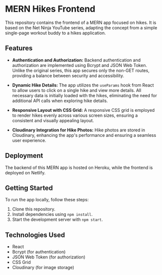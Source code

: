 # MERN Hikes Frontend

This repository contains the frontend of a MERN app focused on hikes. It is based on the Net Ninja YouTube series, adapting the concept from a simple single-page workout buddy to a hikes application.

## Features

- **Authentication and Authorization:** Backend authentication and authorization are implemented using Bcrypt and JSON Web Token. Unlike the original series, this app secures only the non-GET routes, providing a balance between security and accessibility.

- **Dynamic Hike Details:** The app utilizes the `useParams` hook from React to allow users to click on a single hike and view more details. All necessary data is initially loaded with the hikes, eliminating the need for additional API calls when exploring hike details.

- **Responsive Layout with CSS Grid:** A responsive CSS grid is employed to render hikes evenly across various screen sizes, ensuring a consistent and visually appealing layout.

- **Cloudinary Integration for Hike Photos:** Hike photos are stored in Cloudinary, enhancing the app's performance and ensuring a seamless user experience.

## Deployment

The backend of this MERN app is hosted on Heroku, while the frontend is deployed on Netlify.

## Getting Started

To run the app locally, follow these steps:

1. Clone this repository.
2. Install dependencies using `npm install`.
3. Start the development server with `npm start`.

## Technologies Used

- React
- Bcrypt (for authentication)
- JSON Web Token (for authorization)
- CSS Grid
- Cloudinary (for image storage)


